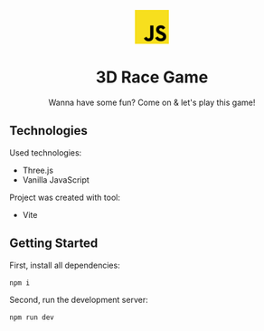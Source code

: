 <p align="center">
    <img src="./javascript.svg" height="60"/>
</p>

<h1 align="center">3D Race Game</h1>
<p align="center">Wanna have some fun? Come on & let's play this game!</p>

## Technologies

Used technologies:

- Three.js
- Vanilla JavaScript

Project was created with tool:

- Vite

## Getting Started

First, install all dependencies:

```bash
npm i
```

Second, run the development server:

```bash
npm run dev
```
